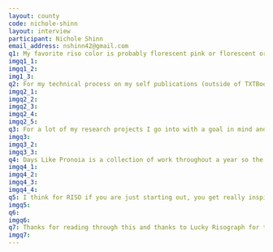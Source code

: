 ```yaml
---
layout: county 
code: nichole-shinn
layout: interview
participant: Nichole Shinn
email_address: nshinn42@gmail.com
q1: My favorite riso color is probably florescent pink or florescent orange as they mix really nice with other colors.
imgq1_1: 
imgq1_2: 
img1_3: 
q2: For my technical process on my self publications (outside of TXTBooks projects) I almost always lean into CMYK and stay away from 2 or 3 color separation methods. This is because  a lot of the time I'm working with digital drawings that have been collected over time, and not made specifically for a project in mind. So it's just easier to go with a CMYK to process the many colors I use. I have a lot harder time planning ahead for projects that use 2 or 3 colors. This makes it hard since most of my projects end up being more complicated than they necessarily need to be but it has helped me get good at doing the CMYK on Riso. I would say my process is pretty digital focused when it comes to bookmaking. I solely use digital drawings made in Photoshop or material pulled from games or the internet. My favorite paper is French Paper speckletone for CMYK as it shows the most clarity on the colors. For 1-3 color projects it's fun to experiment with random extra papers we have lying around and see how the paper takes it. I like spiral binding but it is a pain to do so I only do it on longer page counts (42+). Also recently I've gotten into sewn binding. 
imgq2_1: 
imgq2_2: 
imgq2_3: 
imgq2_4: 
imgq2_5: 
q3: For a lot of my research projects I go into with a goal in mind and sort of harvest a lot of content pertaining to that topic and then respond to it directly. While conceptualizing some of my drawing focused projects, I usually jump around topics over the course of a few months and when I see a trend, like "oh these all have a similar palette and theme" I then will start to conceptualize how I can make a zine/book out of that material. Layout of the books is usually a response to the dimensions of the collection of drawings I have or if a research focused project, a response to the content aesthetic. 
imgq3: 
imgq3_2: 
imgq3_3: 
q4: Days Like Pronoia is a collection of work throughout a year so the concept is more of a cataloguing mindset and less of a direct messaging tool. Loosely a lot of the imagery pertains to a broader exploration of fantasy and feminine representation in fantasy. The poetry is either personal responses to trauma or broader feeling about climate change and existential dread. 
imgq4_1: 
imgq4_2: 
imgq4_3: 
imgq4_4: 
q5: I think for RISO if you are just starting out, you get really inspired by these really complicated projects and a lot of people aim really high for their first projects. Like 4-6 colors, many pages and intricate binding. But approaching it this way is setting yourself up for frustration. Riso is hands on and takes a lot of trouble shooting and starting off with high goals can set you back from the beginning. I highly recommend starting with short, fun and experimental projects that are 1-3 colors and made with the intention to learn the process. It seems intimidating and like a pressure to make something super nice since the Riso community has popped off in the last 5 years, but it's going to be way more fun and rewarding to achieve small goals first so that when you try for the larger concept it will be easier and more fun overall (less stress on the troubleshooting side). Also for CMYK always remove the black layer from the other 3 color layers ☺
imgq5: 
q6: 
imgq6: 
q7: Thanks for reading through this and thanks to Lucky Risograph for this cool opportunity! If you have any questions for me directly feel free to e-mail me @ nshinn42@gmail.com 
imgq7: 
---
```

